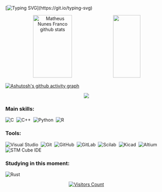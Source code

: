 
  
[![Typing SVG](https://readme-typing-svg.herokuapp.com/?color=FFFFFF&size=35&center=true&vCenter=true&width=1000&lines=Hello,+my+name+is+Matheus+Nunes+Franco;I'm+25+years+old;I+am+from+Joinville,+SC;I+study+Mechatronic+Engineering+at+UFSC;Be+Welcome!)](https://git.io/typing-svg) 

<div align="center">  
  <img width="49%" height="195px" src="https://github-readme-stats.vercel.app/api?username=matheuzxc&show_icons=true&count_private=true&hide_border=true&title_color=FFFFFF&icon_color=FFFFFF&text_color=FFFFFF&bg_color=0d1117" alt=" Matheus Nunes Franco github stats" /> 
  <img width="41%" height="195px" src="https://github-readme-stats.vercel.app/api/top-langs/?username=matheuzxc&layout=compact&hide_border=true&title_color=FFFFFF&text_color=FFFFFF&bg_color=0d1117" />
</div>

[![Ashutosh's github activity graph](https://github-readme-activity-graph.vercel.app/graph?username=matheuzxc&bg_color=000000&color=FFFFFF&line=07e9a5&point=0a855c&area=true&hide_border=true)](https://github.com/ashutosh00710/github-readme-activity-graph)



<div align="center">  
  <a href="https://www.linkedin.com/in/matheus-nunes-franco-60391823/" target="_blank">
    <img src="https://img.shields.io/badge/-Linkedin-%230077B5?style=for-the-badge&logo=linkedin&logoColor=white" />
  </a>
</div>


### Main skills:
![C](https://img.shields.io/badge/-C-0D1117?style=for-the-badge&logo=c&labelColor=0D1117&textColor=0D1117)&nbsp;
![C++](https://img.shields.io/badge/-C++-0D1117?style=for-the-badge&logo=cplusplus&labelColor=0D1117)&nbsp;
![Python](https://img.shields.io/badge/-Python-0D1117?style=for-the-badge&logo=python&labelColor=0D1117&textColor=0D1117)&nbsp;
![R](https://img.shields.io/badge/-R-0D1117?style=for-the-badge&logo=r&logoColor=purple&labelColor=0D1117)&nbsp; 
 
### Tools:
![Visual Studio](https://img.shields.io/badge/-Visual%20Studio-0D1117?style=for-the-badge&logo=visual-studio&logoColor=C8A2C8&labelColor=0D1117)&nbsp;
![Git](https://img.shields.io/badge/-Git-0D1117?style=for-the-badge&logo=git&labelColor=0D1117)&nbsp;
![GitHub](https://img.shields.io/badge/-GitHub-0D1117?style=for-the-badge&logo=github&labelColor=0D1117)&nbsp;
![GitLab](https://img.shields.io/badge/-GitLab-0D1117?style=for-the-badge&logo=github&labelColor=0D1117)&nbsp;
![Scilab](https://img.shields.io/badge/-Scilab-0D1117?style=for-the-badge&logo=scilab&labelColor=0D1117)&nbsp;
![Kicad](https://img.shields.io/badge/-Kicad-0D1117?style=for-the-badge&logo=kicad&labelColor=0D1117)&nbsp;
![Altium](https://img.shields.io/badge/-Altium-0D1117?style=for-the-badge&logo=altiumdesigner&labelColor=0D1117)&nbsp;
![STM Cube IDE](https://img.shields.io/badge/-Altium-0D1117?style=for-the-badge&logo=stmicroelectronics&labelColor=0D1117)&nbsp;
 
### Studying in this moment:
![Rust](https://img.shields.io/badge/-Rust-0D1117?style=for-the-badge&logo=rust&labelColor=0D1117&textColor=0D1117)&nbsp;

<div align="center">
  <a href="https://profile-counter.glitch.me/{matheuzxc}/count.svg">
    <img src="https://img.shields.io/badge/Visitors-{matheuzxc}-blue?style=for-the-badge" alt="Visitors Count">
  </a>
</div>



